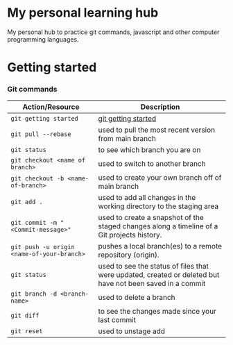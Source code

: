 # My personal learning hub

My personal hub to practice git commands, javascript and other computer programming languages.

# Getting started

### Git commands

| Action/Resource                    | Description                                                                                                               |
| ---------------------------------- | ------------------------------------------------------------------------------------------------------------------------- |
| `git getting started`              | [git getting started](https://docs.github.com/en/get-started)                                                             |
| `git pull --rebase`                | used to pull the most recent version from main branch                                                                     |
| `git status`                       | to see which branch you are on                                                                                            |
| `git checkout <name of branch>`    | used to switch to another branch                                                                                          |
| `git checkout -b <name-of-branch>` | used to create your own branch off of main branch                                                                         |
| `git add .`                        | used to add all changes in the working directory to the staging area                                                         | 
| `git commit -m "<Commit-message>"` | used to create a snapshot of the staged changes along a timeline of a Git projects history.                               |
| `git push -u origin <name-of-your-branch>`| pushes a local branch(es) to a remote repository (origin).                                                         |
| `git status` | used to see the status of files that were updated, created or deleted but have not been saved in a commit |
| `git branch -d <branch-name>`| used to delete a branch                                                                                  |
| `git diff` | to see the changes made since your last commit |
| `git reset` | used to unstage add  |